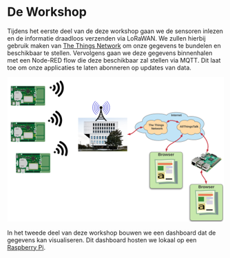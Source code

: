 # De Workshop

Tijdens het eerste deel van de deze workshop gaan we de sensoren inlezen en de informatie draadloos verzenden via LoRaWAN. We zullen hierbij gebruik maken van [The Things Network](https://www.thethingsnetwork.org/) om onze gegevens te bundelen en beschikbaar te stellen. Vervolgens gaan we deze gegevens binnenhalen met een Node-RED flow die deze beschikbaar zal stellen via MQTT. Dit laat toe om onze applicaties te laten abonneren op updates van data.

![Situatieschets](./img/setup_diagram.png)

In het tweede deel van deze workshop bouwen we een dashboard dat de gegevens kan visualiseren. Dit dashboard hosten we lokaal op een [Raspberry Pi](https://www.raspberrypi.org/).
